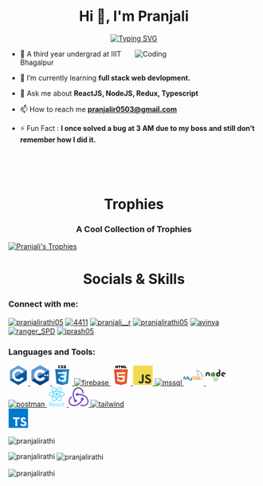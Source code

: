 <h1 align="center">Hi 👋, I'm Pranjali</h1>

<p align="center"> 
  <a href="https://git.io/typing-svg"><img src="https://readme-typing-svg.demolab.com?font=Fira+Code&size=25&pause=1000&center=true&vCenter=true&width=500&lines=Learning+Full+Stack+Wev+Dev;React+Typescript+and +many+more;" alt="Typing SVG" /></a> 
  </p>
<!-- <h3 align="center">A third year undergrad at IIIT Bhagalpur img for <--[![MasterHead](https://www.onlinecoursereport.com/wp-content/uploads/2020/06/shutterstock_1150510607-2048x1024.jpg)](https://pranjalirathi.io)  </h3> -->

<img align="right" alt="Coding" width="250" src="https://static.vecteezy.com/system/resources/previews/000/242/488/original/vector-female-developer.jpg">

- 🔭 A third year undergrad at IIIT Bhagalpur

- 🌱 I’m currently learning **full stack web devlopment.**

- 💬 Ask me about **ReactJS, NodeJS, Redux, Typescript**

- 📫 How to reach me **pranjalir0503@gmail.com**

- ⚡ Fun Fact : **I once solved a bug at 3 AM due to my boss and still don’t remember how I did it.**
 
<br>
<br>
<br>
<h1 align="center" color="#8700ff">Trophies
</h1>
  
<h3 align="center">A Cool Collection of Trophies</h3>

[![Pranjali's Trophies](https://github-profile-trophy.vercel.app/?username=pranjalirathi)](https://github.com/ryo-ma/github-profile-trophy)

<h1 align="center" color="#8700ff">Socials & Skills
</h1>

<h3 align="left">Connect with me:</h3>
<p align="left">
<a href="https://linkedin.com/in/pranjalirathi05" target="blank"><img align="center" src="https://raw.githubusercontent.com/rahuldkjain/github-profile-readme-generator/master/src/images/icons/Social/linked-in-alt.svg" alt="pranjalirathi05" height="30" width="40" /></a>
<a href="https://discord.com/invite/VyrAeh8W" target="blank"><img align="center" src="https://raw.githubusercontent.com/rahuldkjain/github-profile-readme-generator/master/src/images/icons/Social/discord.svg" alt="4411" height="30" width="40" /></a>
<a href="https://instagram.com/pranjali__r" target="blank"><img align="center" src="https://raw.githubusercontent.com/rahuldkjain/github-profile-readme-generator/master/src/images/icons/Social/instagram.svg" alt="pranjali__r" height="30" width="40" /></a>
<a href="https://www.codechef.com/users/pranjalirathi05" target="blank"><img align="center" src="https://cdn.jsdelivr.net/npm/simple-icons@3.1.0/icons/codechef.svg" alt="pranjalirathi05" height="30" width="40" /></a>
<a href="https://codeforces.com/profile/avinya" target="blank"><img align="center" src="https://raw.githubusercontent.com/rahuldkjain/github-profile-readme-generator/master/src/images/icons/Social/codeforces.svg" alt="avinya" height="30" width="40" /></a>
<a href="https://www.leetcode.com/ranger_SPD" target="blank"><img align="center" src="https://raw.githubusercontent.com/rahuldkjain/github-profile-readme-generator/master/src/images/icons/Social/leet-code.svg" alt="ranger_SPD" height="30" width="40" /></a>
<a href="https://auth.geeksforgeeks.org/user/iprash05" target="blank"><img align="center" src="https://raw.githubusercontent.com/rahuldkjain/github-profile-readme-generator/master/src/images/icons/Social/geeks-for-geeks.svg" alt="iprash05" height="30" width="40" /></a>
</p>

<h3 align="left">Languages and Tools:</h3>
<p align="left"> <a href="https://www.cprogramming.com/" target="_blank" rel="noreferrer"> <img src="https://raw.githubusercontent.com/devicons/devicon/master/icons/c/c-original.svg" alt="c" width="40" height="40"/> </a> <a href="https://www.w3schools.com/cpp/" target="_blank" rel="noreferrer"> <img src="https://raw.githubusercontent.com/devicons/devicon/master/icons/cplusplus/cplusplus-original.svg" alt="cplusplus" width="40" height="40"/> </a> <a href="https://www.w3schools.com/css/" target="_blank" rel="noreferrer"> <img src="https://raw.githubusercontent.com/devicons/devicon/master/icons/css3/css3-original-wordmark.svg" alt="css3" width="40" height="40"/> </a> <a href="https://firebase.google.com/" target="_blank" rel="noreferrer"> <img src="https://www.vectorlogo.zone/logos/firebase/firebase-icon.svg" alt="firebase" width="40" height="40"/> </a> <a href="https://www.w3.org/html/" target="_blank" rel="noreferrer"> <img src="https://raw.githubusercontent.com/devicons/devicon/master/icons/html5/html5-original-wordmark.svg" alt="html5" width="40" height="40"/> </a> <a href="https://developer.mozilla.org/en-US/docs/Web/JavaScript" target="_blank" rel="noreferrer"> <img src="https://raw.githubusercontent.com/devicons/devicon/master/icons/javascript/javascript-original.svg" alt="javascript" width="40" height="40"/> </a> <a href="https://www.microsoft.com/en-us/sql-server" target="_blank" rel="noreferrer"> <img src="https://www.svgrepo.com/show/303229/microsoft-sql-server-logo.svg" alt="mssql" width="40" height="40"/> </a> <a href="https://www.mysql.com/" target="_blank" rel="noreferrer"> <img src="https://raw.githubusercontent.com/devicons/devicon/master/icons/mysql/mysql-original-wordmark.svg" alt="mysql" width="40" height="40"/> </a> <a href="https://nodejs.org" target="_blank" rel="noreferrer"> <img src="https://raw.githubusercontent.com/devicons/devicon/master/icons/nodejs/nodejs-original-wordmark.svg" alt="nodejs" width="40" height="40"/> </a> <a href="https://postman.com" target="_blank" rel="noreferrer"> <img src="https://www.vectorlogo.zone/logos/getpostman/getpostman-icon.svg" alt="postman" width="40" height="40"/> </a> <a href="https://reactjs.org/" target="_blank" rel="noreferrer"> <img src="https://raw.githubusercontent.com/devicons/devicon/master/icons/react/react-original-wordmark.svg" alt="react" width="40" height="40"/> </a> <a href="https://redux.js.org" target="_blank" rel="noreferrer"> <img src="https://raw.githubusercontent.com/devicons/devicon/master/icons/redux/redux-original.svg" alt="redux" width="40" height="40"/> </a> <a href="https://tailwindcss.com/" target="_blank" rel="noreferrer"> <img src="https://www.vectorlogo.zone/logos/tailwindcss/tailwindcss-icon.svg" alt="tailwind" width="40" height="40"/> </a> <a href="https://www.typescriptlang.org/" target="_blank" rel="noreferrer"><br> <img src="https://raw.githubusercontent.com/devicons/devicon/master/icons/typescript/typescript-original.svg" alt="typescript" width="40" height="40"/> </a> </p>

<p align="left"> <img src="https://komarev.com/ghpvc/?username=pranjalirathi&label=Profile%20views&color=0e75b6&style=flat" alt="pranjalirathi" /> </p>

<p><img align="left" src="https://github-readme-stats.vercel.app/api/top-langs?username=pranjalirathi&show_icons=true&locale=en&layout=compact" alt="pranjalirathi" /></p>

<p>&nbsp;<img align="center" src="https://github-readme-stats.vercel.app/api?username=pranjalirathi&show_icons=true&locale=en" alt="pranjalirathi" /></p>

<p><img align="center" src="https://github-readme-streak-stats.herokuapp.com/?user=pranjalirathi&" alt="pranjalirathi" /></p>
